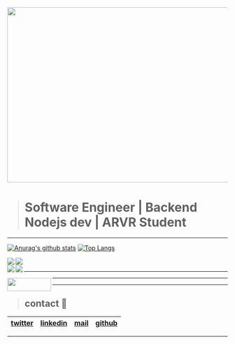 <a href="personal logo"><img src="https://drive.google.com/file/d/1LAbiCOx9PnswiiIWibGeJZ_6mSRshCNz/view?usp=sharing" align="middle" width="800" height="400"></a>
---
> # Software Engineer | Backend Nodejs dev | ARVR Student
---

[![Anurag's github stats](https://github-readme-stats.vercel.app/api?username=ricardo1470&theme=tokyonight&show_icons=true)](https://github.com/anuraghazra/github-readme-stats)
[![Top Langs](https://github-readme-stats.vercel.app/api/top-langs/?username=ricardo1470&theme=tokyonight&show_icons=true)](https://github.com/anuraghazra/github-readme-stats)

<a href="https://github.com/anuraghazra/github-readme-stats">
  <img align="left" src="https://github-readme-stats.vercel.app/api/pin/?username=ricardo1470&theme=tokyonight&repo=README" />
</a>

<a href="https://github.com/anuraghazra/github-readme-stats">
  <img align="left" src="https://github-readme-stats.vercel.app/api/pin/?username=ricardo1470&theme=tokyonight&repo=binary_trees" />
</a>

<br>

<a href="https://github.com/anuraghazra/convoychat">
  <img align="left" src="https://github-readme-stats.vercel.app/api/pin/?username=ricardo1470&theme=tokyonight&repo=CRUD-mongo_nodejs" />
</a>

<a href="https://github.com/anuraghazra/convoychat">
  <img align="left" src="https://github-readme-stats.vercel.app/api/pin/?username=ricardo1470&theme=tokyonight&repo=CRUD-nodejs-postgres" />
</a>

---

<a href="url"><img src="https://www.holbertonschool.com/holberton-logo.png" align="left" width="100" height="30"></a>

---

---

> ## contact 💬

| [twitter](https://twitter.com/RICARDO1470) | [linkedin](https://www.linkedin.com/in/ricardo-alfonso-camayo/) | [mail](1466@holbertonschool.com) | [github](https://github.com/ricardo1470/README/blob/master/README.md) |
|---|---|---|---|

---
